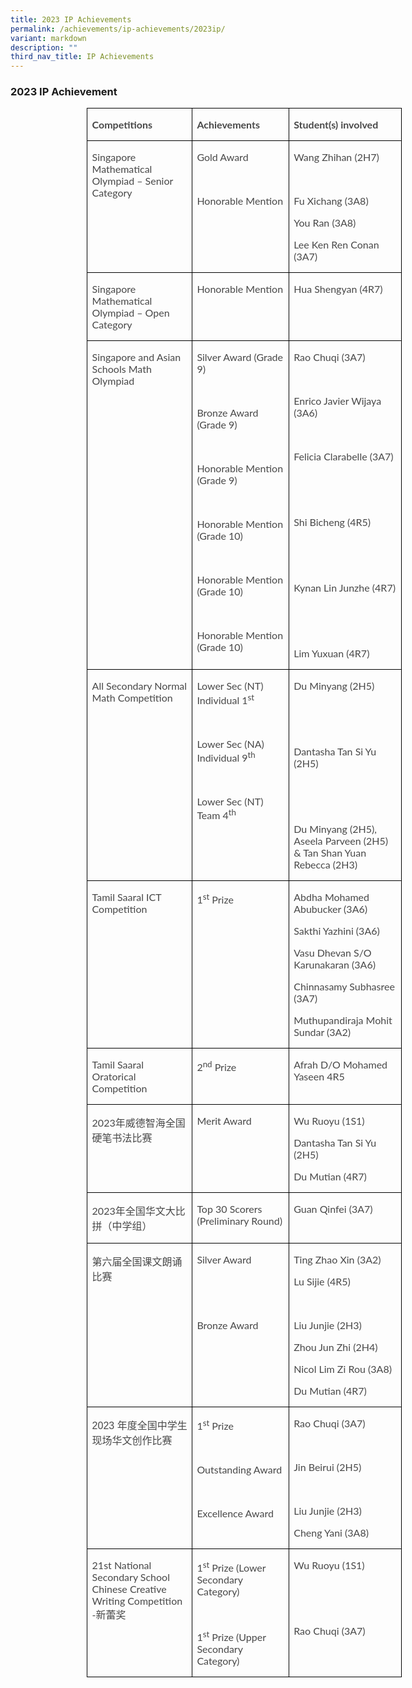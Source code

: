 ```yaml
---
title: 2023 IP Achievements
permalink: /achievements/ip-achievements/2023ip/
variant: markdown
description: ""
third_nav_title: IP Achievements
---
```

### 2023 IP Achievement
<table style="margin-left:91.8pt;border-collapse:collapse;border:none;mso-border-alt:
 solid windowtext .5pt;mso-yfti-tbllook:1184;mso-padding-alt:0cm 5.4pt 0cm 5.4pt" cellpadding="0" cellspacing="0" border="1" class="MsoTableGrid"><tbody><tr style="mso-yfti-irow:0;mso-yfti-firstrow:yes"><td style="width:194.65pt;border:solid windowtext 1.0pt;
  mso-border-alt:solid windowtext .5pt;padding:0cm 5.4pt 0cm 5.4pt" valign="top" width="260"><p style="mso-margin-top-alt:auto;mso-margin-bottom-alt:
  auto;margin-left:0cm;mso-add-space:auto;line-height:normal" class="MsoListParagraphCxSpFirst"><b><span style="font-size:12.0pt;font-family:&quot;Lato&quot;,sans-serif;mso-fareast-font-family:
  &quot;Times New Roman&quot;;mso-bidi-font-family:&quot;Times New Roman&quot;;color:#484848;
  mso-font-kerning:0pt;mso-ligatures:none" lang="EN-US">Competitions</span></b></p></td><td style="width:160.3pt;border:solid windowtext 1.0pt;
  border-left:none;mso-border-left-alt:solid windowtext .5pt;mso-border-alt:
  solid windowtext .5pt;padding:0cm 5.4pt 0cm 5.4pt" valign="top" width="214"><p style="mso-margin-top-alt:auto;
  mso-margin-bottom-alt:auto;margin-left:0cm;mso-add-space:auto;line-height:
  normal" class="MsoListParagraphCxSpMiddle"><b><span style="font-size:12.0pt;font-family:&quot;Lato&quot;,sans-serif;
  mso-fareast-font-family:&quot;Times New Roman&quot;;mso-bidi-font-family:&quot;Times New Roman&quot;;
  color:#484848;mso-font-kerning:0pt;mso-ligatures:none" lang="EN-US">Achievements</span></b></p></td><td style="width:200.75pt;border:solid windowtext 1.0pt;
  border-left:none;mso-border-left-alt:solid windowtext .5pt;mso-border-alt:
  solid windowtext .5pt;padding:0cm 5.4pt 0cm 5.4pt" valign="top" width="268"><p style="mso-margin-top-alt:auto;mso-margin-bottom-alt:
  auto;margin-left:0cm;mso-add-space:auto;line-height:normal" class="MsoListParagraphCxSpLast"><b><span style="font-size:12.0pt;font-family:&quot;Lato&quot;,sans-serif;mso-fareast-font-family:
  &quot;Times New Roman&quot;;mso-bidi-font-family:&quot;Times New Roman&quot;;color:#484848;
  mso-font-kerning:0pt;mso-ligatures:none" lang="EN-US">Student(s) involved</span></b></p></td></tr><tr style="mso-yfti-irow:1"><td style="width:194.65pt;border:solid windowtext 1.0pt;
  border-top:none;mso-border-top-alt:solid windowtext .5pt;mso-border-alt:solid windowtext .5pt;
  padding:0cm 5.4pt 0cm 5.4pt" valign="top" width="260"><p style="mso-margin-top-alt:auto;mso-margin-bottom-alt:
  auto;margin-left:0cm;mso-add-space:auto;line-height:normal" class="MsoListParagraphCxSpFirst"><span style="font-size:12.0pt;font-family:&quot;Lato&quot;,sans-serif;mso-fareast-font-family:
  &quot;Times New Roman&quot;;mso-bidi-font-family:&quot;Times New Roman&quot;;color:#484848;
  mso-font-kerning:0pt;mso-ligatures:none" lang="EN-US">Singapore Mathematical Olympiad – Senior Category</span></p></td><td style="width:160.3pt;border-top:none;border-left:
  none;border-bottom:solid windowtext 1.0pt;border-right:solid windowtext 1.0pt;
  mso-border-top-alt:solid windowtext .5pt;mso-border-left-alt:solid windowtext .5pt;
  mso-border-alt:solid windowtext .5pt;padding:0cm 5.4pt 0cm 5.4pt" valign="top" width="214"><p style="mso-margin-top-alt:auto;
  mso-margin-bottom-alt:auto;margin-left:0cm;mso-add-space:auto;line-height:
  normal" class="MsoListParagraphCxSpMiddle"><span style="font-size:12.0pt;font-family:&quot;Lato&quot;,sans-serif;
  mso-fareast-font-family:&quot;Times New Roman&quot;;mso-bidi-font-family:&quot;Times New Roman&quot;;
  color:#484848;mso-font-kerning:0pt;mso-ligatures:none" lang="EN-US">Gold Award</span></p><p style="mso-margin-top-alt:auto;
  mso-margin-bottom-alt:auto;margin-left:0cm;mso-add-space:auto;line-height:
  normal" class="MsoListParagraphCxSpMiddle"><span style="font-size:12.0pt;font-family:&quot;Lato&quot;,sans-serif;
  mso-fareast-font-family:&quot;Times New Roman&quot;;mso-bidi-font-family:&quot;Times New Roman&quot;;
  color:#484848;mso-font-kerning:0pt;mso-ligatures:none" lang="EN-US">&nbsp;</span></p><p style="mso-margin-top-alt:auto;
  mso-margin-bottom-alt:auto;margin-left:0cm;mso-add-space:auto;line-height:
  normal" class="MsoListParagraphCxSpMiddle"><span style="font-size:12.0pt;font-family:&quot;Lato&quot;,sans-serif;
  mso-fareast-font-family:&quot;Times New Roman&quot;;mso-bidi-font-family:&quot;Times New Roman&quot;;
  color:#484848;mso-font-kerning:0pt;mso-ligatures:none" lang="EN-US">Honorable Mention</span></p></td><td style="width:200.75pt;border-top:none;border-left:
  none;border-bottom:solid windowtext 1.0pt;border-right:solid windowtext 1.0pt;
  mso-border-top-alt:solid windowtext .5pt;mso-border-left-alt:solid windowtext .5pt;
  mso-border-alt:solid windowtext .5pt;padding:0cm 5.4pt 0cm 5.4pt" valign="top" width="268"><p style="mso-margin-top-alt:auto;
  mso-margin-bottom-alt:auto;margin-left:0cm;mso-add-space:auto;line-height:
  normal" class="MsoListParagraphCxSpMiddle"><span style="font-size:12.0pt;font-family:&quot;Lato&quot;,sans-serif;
  mso-fareast-font-family:&quot;Times New Roman&quot;;mso-bidi-font-family:&quot;Times New Roman&quot;;
  color:#484848;mso-font-kerning:0pt;mso-ligatures:none" lang="EN-US">Wang Zhihan (2H7)</span></p><p style="mso-margin-top-alt:auto;
  mso-margin-bottom-alt:auto;margin-left:0cm;mso-add-space:auto;line-height:
  normal" class="MsoListParagraphCxSpMiddle"><span style="font-size:12.0pt;font-family:&quot;Lato&quot;,sans-serif;
  mso-fareast-font-family:&quot;Times New Roman&quot;;mso-bidi-font-family:&quot;Times New Roman&quot;;
  color:#484848;mso-font-kerning:0pt;mso-ligatures:none" lang="EN-US">&nbsp;</span></p><p style="mso-margin-top-alt:auto;
  mso-margin-bottom-alt:auto;margin-left:0cm;mso-add-space:auto;line-height:
  normal" class="MsoListParagraphCxSpMiddle"><span style="font-size:12.0pt;font-family:&quot;Lato&quot;,sans-serif;
  mso-fareast-font-family:&quot;Times New Roman&quot;;mso-bidi-font-family:&quot;Times New Roman&quot;;
  color:#484848;mso-font-kerning:0pt;mso-ligatures:none" lang="EN-US">Fu Xichang (3A8)</span></p><p style="mso-margin-top-alt:auto;
  mso-margin-bottom-alt:auto;margin-left:0cm;mso-add-space:auto;line-height:
  normal" class="MsoListParagraphCxSpMiddle"><span style="font-size:12.0pt;font-family:&quot;Lato&quot;,sans-serif;
  mso-fareast-font-family:&quot;Times New Roman&quot;;mso-bidi-font-family:&quot;Times New Roman&quot;;
  color:#484848;mso-font-kerning:0pt;mso-ligatures:none" lang="EN-US">You Ran (3A8)</span></p><p style="mso-margin-top-alt:auto;mso-margin-bottom-alt:
  auto;margin-left:0cm;mso-add-space:auto;line-height:normal" class="MsoListParagraphCxSpLast"><span style="font-size:12.0pt;font-family:&quot;Lato&quot;,sans-serif;mso-fareast-font-family:
  &quot;Times New Roman&quot;;mso-bidi-font-family:&quot;Times New Roman&quot;;color:#484848;
  mso-font-kerning:0pt;mso-ligatures:none" lang="EN-US">Lee Ken Ren Conan (3A7)</span></p></td></tr><tr style="mso-yfti-irow:2"><td style="width:194.65pt;border:solid windowtext 1.0pt;
  border-top:none;mso-border-top-alt:solid windowtext .5pt;mso-border-alt:solid windowtext .5pt;
  padding:0cm 5.4pt 0cm 5.4pt" valign="top" width="260"><p style="mso-margin-top-alt:auto;mso-margin-bottom-alt:
  auto;margin-left:0cm;mso-add-space:auto;line-height:normal" class="MsoListParagraphCxSpFirst"><span style="font-size:12.0pt;font-family:&quot;Lato&quot;,sans-serif;mso-fareast-font-family:
  &quot;Times New Roman&quot;;mso-bidi-font-family:&quot;Times New Roman&quot;;color:#484848;
  mso-font-kerning:0pt;mso-ligatures:none" lang="EN-US">Singapore Mathematical Olympiad – Open Category</span></p></td><td style="width:160.3pt;border-top:none;border-left:
  none;border-bottom:solid windowtext 1.0pt;border-right:solid windowtext 1.0pt;
  mso-border-top-alt:solid windowtext .5pt;mso-border-left-alt:solid windowtext .5pt;
  mso-border-alt:solid windowtext .5pt;padding:0cm 5.4pt 0cm 5.4pt" valign="top" width="214"><p style="mso-margin-top-alt:auto;
  mso-margin-bottom-alt:auto;margin-left:0cm;mso-add-space:auto;line-height:
  normal" class="MsoListParagraphCxSpMiddle"><span style="font-size:12.0pt;font-family:&quot;Lato&quot;,sans-serif;
  mso-fareast-font-family:&quot;Times New Roman&quot;;mso-bidi-font-family:&quot;Times New Roman&quot;;
  color:#484848;mso-font-kerning:0pt;mso-ligatures:none" lang="EN-US">Honorable Mention</span></p></td><td style="width:200.75pt;border-top:none;border-left:
  none;border-bottom:solid windowtext 1.0pt;border-right:solid windowtext 1.0pt;
  mso-border-top-alt:solid windowtext .5pt;mso-border-left-alt:solid windowtext .5pt;
  mso-border-alt:solid windowtext .5pt;padding:0cm 5.4pt 0cm 5.4pt" valign="top" width="268"><p style="mso-margin-top-alt:auto;mso-margin-bottom-alt:
  auto;margin-left:0cm;mso-add-space:auto;line-height:normal" class="MsoListParagraphCxSpLast"><span style="font-size:12.0pt;font-family:&quot;Lato&quot;,sans-serif;mso-fareast-font-family:
  &quot;Times New Roman&quot;;mso-bidi-font-family:&quot;Times New Roman&quot;;color:#484848;
  mso-font-kerning:0pt;mso-ligatures:none" lang="EN-US">Hua Shengyan (4R7)</span></p></td></tr><tr style="mso-yfti-irow:3"><td style="width:194.65pt;border:solid windowtext 1.0pt;
  border-top:none;mso-border-top-alt:solid windowtext .5pt;mso-border-alt:solid windowtext .5pt;
  padding:0cm 5.4pt 0cm 5.4pt" valign="top" width="260"><p style="mso-margin-top-alt:auto;mso-margin-bottom-alt:
  auto;margin-left:0cm;mso-add-space:auto;line-height:normal" class="MsoListParagraphCxSpFirst"><span style="font-size:12.0pt;font-family:&quot;Lato&quot;,sans-serif;mso-fareast-font-family:
  &quot;Times New Roman&quot;;mso-bidi-font-family:&quot;Times New Roman&quot;;color:#484848;
  mso-font-kerning:0pt;mso-ligatures:none" lang="EN-US">Singapore and Asian Schools Math Olympiad</span></p></td><td style="width:160.3pt;border-top:none;border-left:
  none;border-bottom:solid windowtext 1.0pt;border-right:solid windowtext 1.0pt;
  mso-border-top-alt:solid windowtext .5pt;mso-border-left-alt:solid windowtext .5pt;
  mso-border-alt:solid windowtext .5pt;padding:0cm 5.4pt 0cm 5.4pt" valign="top" width="214"><p style="mso-margin-top-alt:auto;
  mso-margin-bottom-alt:auto;margin-left:0cm;mso-add-space:auto;line-height:
  normal" class="MsoListParagraphCxSpMiddle"><span style="font-size:12.0pt;font-family:&quot;Lato&quot;,sans-serif;
  mso-fareast-font-family:&quot;Times New Roman&quot;;mso-bidi-font-family:&quot;Times New Roman&quot;;
  color:#484848;mso-font-kerning:0pt;mso-ligatures:none" lang="EN-US">Silver Award (Grade 9)</span></p><p style="mso-margin-top-alt:auto;
  mso-margin-bottom-alt:auto;margin-left:0cm;mso-add-space:auto;line-height:
  normal" class="MsoListParagraphCxSpMiddle"><span style="font-size:12.0pt;font-family:&quot;Lato&quot;,sans-serif;
  mso-fareast-font-family:&quot;Times New Roman&quot;;mso-bidi-font-family:&quot;Times New Roman&quot;;
  color:#484848;mso-font-kerning:0pt;mso-ligatures:none" lang="EN-US">&nbsp;</span></p><p style="mso-margin-top-alt:auto;
  mso-margin-bottom-alt:auto;margin-left:0cm;mso-add-space:auto;line-height:
  normal" class="MsoListParagraphCxSpMiddle"><span style="font-size:12.0pt;font-family:&quot;Lato&quot;,sans-serif;
  mso-fareast-font-family:&quot;Times New Roman&quot;;mso-bidi-font-family:&quot;Times New Roman&quot;;
  color:#484848;mso-font-kerning:0pt;mso-ligatures:none" lang="EN-US">Bronze Award (Grade 9)</span></p><p style="mso-margin-top-alt:auto;
  mso-margin-bottom-alt:auto;margin-left:0cm;mso-add-space:auto;line-height:
  normal" class="MsoListParagraphCxSpMiddle"><span style="font-size:12.0pt;font-family:&quot;Lato&quot;,sans-serif;
  mso-fareast-font-family:&quot;Times New Roman&quot;;mso-bidi-font-family:&quot;Times New Roman&quot;;
  color:#484848;mso-font-kerning:0pt;mso-ligatures:none" lang="EN-US">&nbsp;</span></p><p style="mso-margin-top-alt:auto;
  mso-margin-bottom-alt:auto;margin-left:0cm;mso-add-space:auto;line-height:
  normal" class="MsoListParagraphCxSpMiddle"><span style="font-size:12.0pt;font-family:&quot;Lato&quot;,sans-serif;
  mso-fareast-font-family:&quot;Times New Roman&quot;;mso-bidi-font-family:&quot;Times New Roman&quot;;
  color:#484848;mso-font-kerning:0pt;mso-ligatures:none" lang="EN-US">Honorable Mention (Grade 9)</span></p><p style="mso-margin-top-alt:auto;
  mso-margin-bottom-alt:auto;margin-left:0cm;mso-add-space:auto;line-height:
  normal" class="MsoListParagraphCxSpMiddle"><span style="font-size:12.0pt;font-family:&quot;Lato&quot;,sans-serif;
  mso-fareast-font-family:&quot;Times New Roman&quot;;mso-bidi-font-family:&quot;Times New Roman&quot;;
  color:#484848;mso-font-kerning:0pt;mso-ligatures:none" lang="EN-US">&nbsp;</span></p><p style="mso-margin-top-alt:auto;
  mso-margin-bottom-alt:auto;margin-left:0cm;mso-add-space:auto;line-height:
  normal" class="MsoListParagraphCxSpMiddle"><span style="font-size:12.0pt;font-family:&quot;Lato&quot;,sans-serif;
  mso-fareast-font-family:&quot;Times New Roman&quot;;mso-bidi-font-family:&quot;Times New Roman&quot;;
  color:#484848;mso-font-kerning:0pt;mso-ligatures:none" lang="EN-US">Honorable Mention (Grade 10)</span></p><p style="mso-margin-top-alt:auto;
  mso-margin-bottom-alt:auto;margin-left:0cm;mso-add-space:auto;line-height:
  normal" class="MsoListParagraphCxSpMiddle"><span style="font-size:12.0pt;font-family:&quot;Lato&quot;,sans-serif;
  mso-fareast-font-family:&quot;Times New Roman&quot;;mso-bidi-font-family:&quot;Times New Roman&quot;;
  color:#484848;mso-font-kerning:0pt;mso-ligatures:none" lang="EN-US">&nbsp;</span></p><p style="mso-margin-top-alt:auto;
  mso-margin-bottom-alt:auto;margin-left:0cm;mso-add-space:auto;line-height:
  normal" class="MsoListParagraphCxSpMiddle"><span style="font-size:12.0pt;font-family:&quot;Lato&quot;,sans-serif;
  mso-fareast-font-family:&quot;Times New Roman&quot;;mso-bidi-font-family:&quot;Times New Roman&quot;;
  color:#484848;mso-font-kerning:0pt;mso-ligatures:none" lang="EN-US">Honorable Mention (Grade 10)</span></p><p style="mso-margin-top-alt:auto;
  mso-margin-bottom-alt:auto;margin-left:0cm;mso-add-space:auto;line-height:
  normal" class="MsoListParagraphCxSpMiddle"><span style="font-size:12.0pt;font-family:&quot;Lato&quot;,sans-serif;
  mso-fareast-font-family:&quot;Times New Roman&quot;;mso-bidi-font-family:&quot;Times New Roman&quot;;
  color:#484848;mso-font-kerning:0pt;mso-ligatures:none" lang="EN-US">&nbsp;</span></p><p style="mso-margin-top-alt:auto;
  mso-margin-bottom-alt:auto;margin-left:0cm;mso-add-space:auto;line-height:
  normal" class="MsoListParagraphCxSpMiddle"><span style="font-size:12.0pt;font-family:&quot;Lato&quot;,sans-serif;
  mso-fareast-font-family:&quot;Times New Roman&quot;;mso-bidi-font-family:&quot;Times New Roman&quot;;
  color:#484848;mso-font-kerning:0pt;mso-ligatures:none" lang="EN-US">Honorable Mention (Grade 10)</span></p></td><td style="width:200.75pt;border-top:none;border-left:
  none;border-bottom:solid windowtext 1.0pt;border-right:solid windowtext 1.0pt;
  mso-border-top-alt:solid windowtext .5pt;mso-border-left-alt:solid windowtext .5pt;
  mso-border-alt:solid windowtext .5pt;padding:0cm 5.4pt 0cm 5.4pt" valign="top" width="268"><p style="mso-margin-top-alt:auto;
  mso-margin-bottom-alt:auto;margin-left:0cm;mso-add-space:auto;line-height:
  normal" class="MsoListParagraphCxSpMiddle"><span style="font-size:12.0pt;font-family:&quot;Lato&quot;,sans-serif;
  mso-fareast-font-family:&quot;Times New Roman&quot;;mso-bidi-font-family:&quot;Times New Roman&quot;;
  color:#484848;mso-font-kerning:0pt;mso-ligatures:none" lang="EN-US">Rao Chuqi (3A7)</span></p><p style="mso-margin-top-alt:auto;
  mso-margin-bottom-alt:auto;margin-left:0cm;mso-add-space:auto;line-height:
  normal" class="MsoListParagraphCxSpMiddle"><span style="font-size:12.0pt;font-family:&quot;Lato&quot;,sans-serif;
  mso-fareast-font-family:&quot;Times New Roman&quot;;mso-bidi-font-family:&quot;Times New Roman&quot;;
  color:#484848;mso-font-kerning:0pt;mso-ligatures:none" lang="EN-US">&nbsp;</span></p><p style="mso-margin-top-alt:auto;
  mso-margin-bottom-alt:auto;margin-left:0cm;mso-add-space:auto;line-height:
  normal" class="MsoListParagraphCxSpMiddle"><span style="font-size:12.0pt;font-family:&quot;Lato&quot;,sans-serif;
  mso-fareast-font-family:&quot;Times New Roman&quot;;mso-bidi-font-family:&quot;Times New Roman&quot;;
  color:#484848;mso-font-kerning:0pt;mso-ligatures:none" lang="EN-US">Enrico Javier Wijaya (3A6)</span></p><p style="mso-margin-top-alt:auto;
  mso-margin-bottom-alt:auto;margin-left:0cm;mso-add-space:auto;line-height:
  normal" class="MsoListParagraphCxSpMiddle"><span style="font-size:12.0pt;font-family:&quot;Lato&quot;,sans-serif;
  mso-fareast-font-family:&quot;Times New Roman&quot;;mso-bidi-font-family:&quot;Times New Roman&quot;;
  color:#484848;mso-font-kerning:0pt;mso-ligatures:none" lang="EN-US">&nbsp;</span></p><p style="mso-margin-top-alt:auto;
  mso-margin-bottom-alt:auto;margin-left:0cm;mso-add-space:auto;line-height:
  normal" class="MsoListParagraphCxSpMiddle"><span style="font-size:12.0pt;font-family:&quot;Lato&quot;,sans-serif;
  mso-fareast-font-family:&quot;Times New Roman&quot;;mso-bidi-font-family:&quot;Times New Roman&quot;;
  color:#484848;mso-font-kerning:0pt;mso-ligatures:none" lang="EN-US">Felicia Clarabelle (3A7)</span></p><p style="mso-margin-top-alt:auto;
  mso-margin-bottom-alt:auto;margin-left:0cm;mso-add-space:auto;line-height:
  normal" class="MsoListParagraphCxSpMiddle"><span style="font-size:12.0pt;font-family:&quot;Lato&quot;,sans-serif;
  mso-fareast-font-family:&quot;Times New Roman&quot;;mso-bidi-font-family:&quot;Times New Roman&quot;;
  color:#484848;mso-font-kerning:0pt;mso-ligatures:none" lang="EN-US">&nbsp;</span></p><p style="mso-margin-top-alt:auto;
  mso-margin-bottom-alt:auto;margin-left:0cm;mso-add-space:auto;line-height:
  normal" class="MsoListParagraphCxSpMiddle"><span style="font-size:12.0pt;font-family:&quot;Lato&quot;,sans-serif;
  mso-fareast-font-family:&quot;Times New Roman&quot;;mso-bidi-font-family:&quot;Times New Roman&quot;;
  color:#484848;mso-font-kerning:0pt;mso-ligatures:none" lang="EN-US">&nbsp;</span></p><p style="mso-margin-top-alt:auto;
  mso-margin-bottom-alt:auto;margin-left:0cm;mso-add-space:auto;line-height:
  normal" class="MsoListParagraphCxSpMiddle"><span style="font-size:12.0pt;font-family:&quot;Lato&quot;,sans-serif;
  mso-fareast-font-family:&quot;Times New Roman&quot;;mso-bidi-font-family:&quot;Times New Roman&quot;;
  color:#484848;mso-font-kerning:0pt;mso-ligatures:none" lang="EN-US">Shi Bicheng (4R5)</span></p><p style="mso-margin-top-alt:auto;
  mso-margin-bottom-alt:auto;margin-left:0cm;mso-add-space:auto;line-height:
  normal" class="MsoListParagraphCxSpMiddle"><span style="font-size:12.0pt;font-family:&quot;Lato&quot;,sans-serif;
  mso-fareast-font-family:&quot;Times New Roman&quot;;mso-bidi-font-family:&quot;Times New Roman&quot;;
  color:#484848;mso-font-kerning:0pt;mso-ligatures:none" lang="EN-US">&nbsp;</span></p><p style="mso-margin-top-alt:auto;
  mso-margin-bottom-alt:auto;margin-left:0cm;mso-add-space:auto;line-height:
  normal" class="MsoListParagraphCxSpMiddle"><span style="font-size:12.0pt;font-family:&quot;Lato&quot;,sans-serif;
  mso-fareast-font-family:&quot;Times New Roman&quot;;mso-bidi-font-family:&quot;Times New Roman&quot;;
  color:#484848;mso-font-kerning:0pt;mso-ligatures:none" lang="EN-US">&nbsp;</span></p><p style="mso-margin-top-alt:auto;
  mso-margin-bottom-alt:auto;margin-left:0cm;mso-add-space:auto;line-height:
  normal" class="MsoListParagraphCxSpMiddle"><span style="font-size:12.0pt;font-family:&quot;Lato&quot;,sans-serif;
  mso-fareast-font-family:&quot;Times New Roman&quot;;mso-bidi-font-family:&quot;Times New Roman&quot;;
  color:#484848;mso-font-kerning:0pt;mso-ligatures:none" lang="EN-US">Kynan Lin Junzhe (4R7)</span></p><p style="mso-margin-top-alt:auto;
  mso-margin-bottom-alt:auto;margin-left:0cm;mso-add-space:auto;line-height:
  normal" class="MsoListParagraphCxSpMiddle"><span style="font-size:12.0pt;font-family:&quot;Lato&quot;,sans-serif;
  mso-fareast-font-family:&quot;Times New Roman&quot;;mso-bidi-font-family:&quot;Times New Roman&quot;;
  color:#484848;mso-font-kerning:0pt;mso-ligatures:none" lang="EN-US">&nbsp;</span></p><p style="mso-margin-top-alt:auto;
  mso-margin-bottom-alt:auto;margin-left:0cm;mso-add-space:auto;line-height:
  normal" class="MsoListParagraphCxSpMiddle"><span style="font-size:12.0pt;font-family:&quot;Lato&quot;,sans-serif;
  mso-fareast-font-family:&quot;Times New Roman&quot;;mso-bidi-font-family:&quot;Times New Roman&quot;;
  color:#484848;mso-font-kerning:0pt;mso-ligatures:none" lang="EN-US">&nbsp;</span></p><p style="mso-margin-top-alt:auto;mso-margin-bottom-alt:
  auto;margin-left:0cm;mso-add-space:auto;line-height:normal" class="MsoListParagraphCxSpLast"><span style="font-size:12.0pt;font-family:&quot;Lato&quot;,sans-serif;mso-fareast-font-family:
  &quot;Times New Roman&quot;;mso-bidi-font-family:&quot;Times New Roman&quot;;color:#484848;
  mso-font-kerning:0pt;mso-ligatures:none" lang="EN-US">Lim Yuxuan (4R7)</span></p></td></tr><tr style="mso-yfti-irow:4"><td style="width:194.65pt;border:solid windowtext 1.0pt;
  border-top:none;mso-border-top-alt:solid windowtext .5pt;mso-border-alt:solid windowtext .5pt;
  padding:0cm 5.4pt 0cm 5.4pt" valign="top" width="260"><p style="mso-margin-top-alt:auto;mso-margin-bottom-alt:
  auto;margin-left:0cm;mso-add-space:auto;line-height:normal" class="MsoListParagraphCxSpFirst"><span style="font-size:12.0pt;font-family:&quot;Lato&quot;,sans-serif;mso-fareast-font-family:
  &quot;Times New Roman&quot;;mso-bidi-font-family:&quot;Times New Roman&quot;;color:#484848;
  mso-font-kerning:0pt;mso-ligatures:none" lang="EN-US">All Secondary Normal Math Competition</span></p></td><td style="width:160.3pt;border-top:none;border-left:
  none;border-bottom:solid windowtext 1.0pt;border-right:solid windowtext 1.0pt;
  mso-border-top-alt:solid windowtext .5pt;mso-border-left-alt:solid windowtext .5pt;
  mso-border-alt:solid windowtext .5pt;padding:0cm 5.4pt 0cm 5.4pt" valign="top" width="214"><p style="mso-margin-top-alt:auto;
  mso-margin-bottom-alt:auto;margin-left:0cm;mso-add-space:auto;line-height:
  normal" class="MsoListParagraphCxSpMiddle"><span style="font-size:12.0pt;font-family:&quot;Lato&quot;,sans-serif;
  mso-fareast-font-family:&quot;Times New Roman&quot;;mso-bidi-font-family:&quot;Times New Roman&quot;;
  color:#484848;mso-font-kerning:0pt;mso-ligatures:none" lang="EN-US">Lower Sec (NT) Individual 1<sup>st</sup><span style="mso-spacerun:yes">&nbsp;</span></span></p><p style="mso-margin-top-alt:auto;
  mso-margin-bottom-alt:auto;margin-left:0cm;mso-add-space:auto;line-height:
  normal" class="MsoListParagraphCxSpMiddle"><span style="font-size:12.0pt;font-family:&quot;Lato&quot;,sans-serif;
  mso-fareast-font-family:&quot;Times New Roman&quot;;mso-bidi-font-family:&quot;Times New Roman&quot;;
  color:#484848;mso-font-kerning:0pt;mso-ligatures:none" lang="EN-US">&nbsp;</span></p><p style="mso-margin-top-alt:auto;
  mso-margin-bottom-alt:auto;margin-left:0cm;mso-add-space:auto;line-height:
  normal" class="MsoListParagraphCxSpMiddle"><span style="font-size:12.0pt;font-family:&quot;Lato&quot;,sans-serif;
  mso-fareast-font-family:&quot;Times New Roman&quot;;mso-bidi-font-family:&quot;Times New Roman&quot;;
  color:#484848;mso-font-kerning:0pt;mso-ligatures:none" lang="EN-US">Lower Sec (NA) Individual 9<sup>th</sup></span></p><p style="mso-margin-top-alt:auto;
  mso-margin-bottom-alt:auto;margin-left:0cm;mso-add-space:auto;line-height:
  normal" class="MsoListParagraphCxSpMiddle"><span style="font-size:12.0pt;font-family:&quot;Lato&quot;,sans-serif;
  mso-fareast-font-family:&quot;Times New Roman&quot;;mso-bidi-font-family:&quot;Times New Roman&quot;;
  color:#484848;mso-font-kerning:0pt;mso-ligatures:none" lang="EN-US">&nbsp;</span></p><p style="mso-margin-top-alt:auto;
  mso-margin-bottom-alt:auto;margin-left:0cm;mso-add-space:auto;line-height:
  normal" class="MsoListParagraphCxSpMiddle"><span style="font-size:12.0pt;font-family:&quot;Lato&quot;,sans-serif;
  mso-fareast-font-family:&quot;Times New Roman&quot;;mso-bidi-font-family:&quot;Times New Roman&quot;;
  color:#484848;mso-font-kerning:0pt;mso-ligatures:none" lang="EN-US">Lower Sec (NT) Team 4<sup>th</sup></span></p></td><td style="width:200.75pt;border-top:none;border-left:
  none;border-bottom:solid windowtext 1.0pt;border-right:solid windowtext 1.0pt;
  mso-border-top-alt:solid windowtext .5pt;mso-border-left-alt:solid windowtext .5pt;
  mso-border-alt:solid windowtext .5pt;padding:0cm 5.4pt 0cm 5.4pt" valign="top" width="268"><p style="mso-margin-top-alt:auto;
  mso-margin-bottom-alt:auto;margin-left:0cm;mso-add-space:auto;line-height:
  normal" class="MsoListParagraphCxSpMiddle"><span style="font-size:12.0pt;font-family:&quot;Lato&quot;,sans-serif;
  mso-fareast-font-family:&quot;Times New Roman&quot;;mso-bidi-font-family:&quot;Times New Roman&quot;;
  color:#484848;mso-font-kerning:0pt;mso-ligatures:none" lang="EN-US">Du Minyang (2H5)</span></p><p style="mso-margin-top-alt:auto;
  mso-margin-bottom-alt:auto;margin-left:0cm;mso-add-space:auto;line-height:
  normal" class="MsoListParagraphCxSpMiddle"><span style="font-size:12.0pt;font-family:&quot;Lato&quot;,sans-serif;
  mso-fareast-font-family:&quot;Times New Roman&quot;;mso-bidi-font-family:&quot;Times New Roman&quot;;
  color:#484848;mso-font-kerning:0pt;mso-ligatures:none" lang="EN-US">&nbsp;</span></p><p style="mso-margin-top-alt:auto;
  mso-margin-bottom-alt:auto;margin-left:0cm;mso-add-space:auto;line-height:
  normal" class="MsoListParagraphCxSpMiddle"><span style="font-size:12.0pt;font-family:&quot;Lato&quot;,sans-serif;
  mso-fareast-font-family:&quot;Times New Roman&quot;;mso-bidi-font-family:&quot;Times New Roman&quot;;
  color:#484848;mso-font-kerning:0pt;mso-ligatures:none" lang="EN-US">&nbsp;</span></p><p style="mso-margin-top-alt:auto;
  mso-margin-bottom-alt:auto;margin-left:0cm;mso-add-space:auto;line-height:
  normal" class="MsoListParagraphCxSpMiddle"><span style="font-size:12.0pt;font-family:&quot;Lato&quot;,sans-serif;
  mso-fareast-font-family:&quot;Times New Roman&quot;;mso-bidi-font-family:&quot;Times New Roman&quot;;
  color:#484848;mso-font-kerning:0pt;mso-ligatures:none" lang="EN-US">Dantasha Tan Si Yu (2H5)</span></p><p style="mso-margin-top-alt:auto;
  mso-margin-bottom-alt:auto;margin-left:0cm;mso-add-space:auto;line-height:
  normal" class="MsoListParagraphCxSpMiddle"><span style="font-size:12.0pt;font-family:&quot;Lato&quot;,sans-serif;
  mso-fareast-font-family:&quot;Times New Roman&quot;;mso-bidi-font-family:&quot;Times New Roman&quot;;
  color:#484848;mso-font-kerning:0pt;mso-ligatures:none" lang="EN-US">&nbsp;</span></p><p style="mso-margin-top-alt:auto;
  mso-margin-bottom-alt:auto;margin-left:0cm;mso-add-space:auto;line-height:
  normal" class="MsoListParagraphCxSpMiddle"><span style="font-size:12.0pt;font-family:&quot;Lato&quot;,sans-serif;
  mso-fareast-font-family:&quot;Times New Roman&quot;;mso-bidi-font-family:&quot;Times New Roman&quot;;
  color:#484848;mso-font-kerning:0pt;mso-ligatures:none" lang="EN-US">&nbsp;</span></p><p style="mso-margin-top-alt:auto;mso-margin-bottom-alt:
  auto;margin-left:0cm;mso-add-space:auto;line-height:normal" class="MsoListParagraphCxSpLast"><span style="font-size:12.0pt;font-family:&quot;Lato&quot;,sans-serif;mso-fareast-font-family:
  &quot;Times New Roman&quot;;mso-bidi-font-family:&quot;Times New Roman&quot;;color:#484848;
  mso-font-kerning:0pt;mso-ligatures:none" lang="EN-US">Du Minyang (2H5), Aseela Parveen (2H5) &amp; Tan Shan Yuan Rebecca (2H3)</span></p></td></tr><tr style="mso-yfti-irow:5"><td style="width:194.65pt;border:solid windowtext 1.0pt;
  border-top:none;mso-border-top-alt:solid windowtext .5pt;mso-border-alt:solid windowtext .5pt;
  padding:0cm 5.4pt 0cm 5.4pt" valign="top" width="260"><p style="mso-margin-top-alt:auto;mso-margin-bottom-alt:
  auto;margin-left:0cm;mso-add-space:auto;line-height:normal" class="MsoListParagraphCxSpFirst"><span style="font-size:12.0pt;font-family:&quot;Lato&quot;,sans-serif;mso-fareast-font-family:
  &quot;Times New Roman&quot;;mso-bidi-font-family:&quot;Times New Roman&quot;;color:#484848;
  mso-font-kerning:0pt;mso-ligatures:none" lang="EN-US">Tamil Saaral ICT Competition</span></p></td><td style="width:160.3pt;border-top:none;border-left:
  none;border-bottom:solid windowtext 1.0pt;border-right:solid windowtext 1.0pt;
  mso-border-top-alt:solid windowtext .5pt;mso-border-left-alt:solid windowtext .5pt;
  mso-border-alt:solid windowtext .5pt;padding:0cm 5.4pt 0cm 5.4pt" valign="top" width="214"><p style="mso-margin-top-alt:auto;
  mso-margin-bottom-alt:auto;margin-left:0cm;mso-add-space:auto;line-height:
  normal" class="MsoListParagraphCxSpMiddle"><span style="font-size:12.0pt;font-family:&quot;Lato&quot;,sans-serif;
  mso-fareast-font-family:&quot;Times New Roman&quot;;mso-bidi-font-family:&quot;Times New Roman&quot;;
  color:#484848;mso-font-kerning:0pt;mso-ligatures:none" lang="EN-US">1<sup>st</sup> Prize</span></p></td><td style="width:200.75pt;border-top:none;border-left:
  none;border-bottom:solid windowtext 1.0pt;border-right:solid windowtext 1.0pt;
  mso-border-top-alt:solid windowtext .5pt;mso-border-left-alt:solid windowtext .5pt;
  mso-border-alt:solid windowtext .5pt;padding:0cm 5.4pt 0cm 5.4pt" valign="top" width="268"><p style="mso-margin-top-alt:auto;
  mso-margin-bottom-alt:auto;margin-left:0cm;mso-add-space:auto;line-height:
  normal" class="MsoListParagraphCxSpMiddle"><span style="font-size:12.0pt;font-family:&quot;Lato&quot;,sans-serif;
  mso-fareast-font-family:&quot;Times New Roman&quot;;mso-bidi-font-family:&quot;Times New Roman&quot;;
  color:#484848;mso-font-kerning:0pt;mso-ligatures:none" lang="EN-US">Abdha Mohamed Abubucker (3A6)</span></p><p style="mso-margin-top-alt:auto;
  mso-margin-bottom-alt:auto;margin-left:0cm;mso-add-space:auto;line-height:
  normal" class="MsoListParagraphCxSpMiddle"><span style="font-size:12.0pt;font-family:&quot;Lato&quot;,sans-serif;
  mso-fareast-font-family:&quot;Times New Roman&quot;;mso-bidi-font-family:&quot;Times New Roman&quot;;
  color:#484848;mso-font-kerning:0pt;mso-ligatures:none" lang="EN-US">Sakthi Yazhini (3A6)</span></p><p style="mso-margin-top-alt:auto;
  mso-margin-bottom-alt:auto;margin-left:0cm;mso-add-space:auto;line-height:
  normal" class="MsoListParagraphCxSpMiddle"><span style="font-size:12.0pt;font-family:&quot;Lato&quot;,sans-serif;
  mso-fareast-font-family:&quot;Times New Roman&quot;;mso-bidi-font-family:&quot;Times New Roman&quot;;
  color:#484848;mso-font-kerning:0pt;mso-ligatures:none" lang="EN-US">Vasu Dhevan S/O Karunakaran (3A6)</span></p><p style="mso-margin-top-alt:auto;
  mso-margin-bottom-alt:auto;margin-left:0cm;mso-add-space:auto;line-height:
  normal" class="MsoListParagraphCxSpMiddle"><span style="font-size:12.0pt;font-family:&quot;Lato&quot;,sans-serif;
  mso-fareast-font-family:&quot;Times New Roman&quot;;mso-bidi-font-family:&quot;Times New Roman&quot;;
  color:#484848;mso-font-kerning:0pt;mso-ligatures:none" lang="EN-US">Chinnasamy Subhasree (3A7)</span></p><p style="mso-margin-top-alt:auto;mso-margin-bottom-alt:
  auto;margin-left:0cm;mso-add-space:auto;line-height:normal" class="MsoListParagraphCxSpLast"><span style="font-size:12.0pt;font-family:&quot;Lato&quot;,sans-serif;mso-fareast-font-family:
  &quot;Times New Roman&quot;;mso-bidi-font-family:&quot;Times New Roman&quot;;color:#484848;
  mso-font-kerning:0pt;mso-ligatures:none" lang="EN-US">Muthupandiraja Mohit Sundar (3A2)</span></p></td></tr><tr style="mso-yfti-irow:6"><td style="width:194.65pt;border:solid windowtext 1.0pt;
  border-top:none;mso-border-top-alt:solid windowtext .5pt;mso-border-alt:solid windowtext .5pt;
  padding:0cm 5.4pt 0cm 5.4pt" valign="top" width="260"><p style="mso-margin-top-alt:auto;mso-margin-bottom-alt:
  auto;margin-left:0cm;mso-add-space:auto;line-height:normal" class="MsoListParagraphCxSpFirst"><span style="font-size:12.0pt;font-family:&quot;Lato&quot;,sans-serif;mso-fareast-font-family:
  &quot;Times New Roman&quot;;mso-bidi-font-family:&quot;Times New Roman&quot;;color:#484848;
  mso-font-kerning:0pt;mso-ligatures:none" lang="EN-US">Tamil Saaral Oratorical Competition</span></p></td><td style="width:160.3pt;border-top:none;border-left:
  none;border-bottom:solid windowtext 1.0pt;border-right:solid windowtext 1.0pt;
  mso-border-top-alt:solid windowtext .5pt;mso-border-left-alt:solid windowtext .5pt;
  mso-border-alt:solid windowtext .5pt;padding:0cm 5.4pt 0cm 5.4pt" valign="top" width="214"><p style="mso-margin-top-alt:auto;
  mso-margin-bottom-alt:auto;margin-left:0cm;mso-add-space:auto;line-height:
  normal" class="MsoListParagraphCxSpMiddle"><span style="font-size:12.0pt;font-family:&quot;Lato&quot;,sans-serif;
  mso-fareast-font-family:&quot;Times New Roman&quot;;mso-bidi-font-family:&quot;Times New Roman&quot;;
  color:#484848;mso-font-kerning:0pt;mso-ligatures:none" lang="EN-US">2<sup>nd</sup> Prize</span></p></td><td style="width:200.75pt;border-top:none;border-left:
  none;border-bottom:solid windowtext 1.0pt;border-right:solid windowtext 1.0pt;
  mso-border-top-alt:solid windowtext .5pt;mso-border-left-alt:solid windowtext .5pt;
  mso-border-alt:solid windowtext .5pt;padding:0cm 5.4pt 0cm 5.4pt" valign="top" width="268"><p style="mso-margin-top-alt:auto;mso-margin-bottom-alt:
  auto;margin-left:0cm;mso-add-space:auto;line-height:normal" class="MsoListParagraphCxSpLast"><span style="font-size:12.0pt;font-family:&quot;Lato&quot;,sans-serif;mso-fareast-font-family:
  &quot;Times New Roman&quot;;mso-bidi-font-family:&quot;Times New Roman&quot;;color:#484848;
  mso-font-kerning:0pt;mso-ligatures:none" lang="EN-US">Afrah D/O Mohamed Yaseen 4R5</span></p></td></tr><tr style="mso-yfti-irow:7"><td style="width:194.65pt;border:solid windowtext 1.0pt;
  border-top:none;mso-border-top-alt:solid windowtext .5pt;mso-border-alt:solid windowtext .5pt;
  padding:0cm 5.4pt 0cm 5.4pt" valign="top" width="260"><p style="mso-margin-top-alt:auto;mso-margin-bottom-alt:
  auto;margin-left:0cm;mso-add-space:auto;line-height:normal" class="MsoListParagraphCxSpFirst"><span style="font-size:12.0pt;font-family:&quot;Lato&quot;,sans-serif;mso-fareast-font-family:
  &quot;Times New Roman&quot;;mso-bidi-font-family:&quot;Times New Roman&quot;;color:#484848;
  mso-font-kerning:0pt;mso-ligatures:none" lang="EN-US">2023</span><span style="font-size:12.0pt;font-family:&quot;Microsoft YaHei&quot;,sans-serif;mso-bidi-font-family:
  &quot;Microsoft YaHei&quot;;color:#484848;mso-font-kerning:0pt;mso-ligatures:none" lang="ZH-CN">年威德智海全国硬笔书法比赛</span><span style="font-size:12.0pt;font-family:&quot;Lato&quot;,sans-serif;mso-fareast-font-family:
  &quot;Times New Roman&quot;;mso-bidi-font-family:&quot;Times New Roman&quot;;color:#484848;
  mso-font-kerning:0pt;mso-ligatures:none" lang="EN-US"></span></p></td><td style="width:160.3pt;border-top:none;border-left:
  none;border-bottom:solid windowtext 1.0pt;border-right:solid windowtext 1.0pt;
  mso-border-top-alt:solid windowtext .5pt;mso-border-left-alt:solid windowtext .5pt;
  mso-border-alt:solid windowtext .5pt;padding:0cm 5.4pt 0cm 5.4pt" valign="top" width="214"><p style="mso-margin-top-alt:auto;
  mso-margin-bottom-alt:auto;margin-left:0cm;mso-add-space:auto;line-height:
  normal" class="MsoListParagraphCxSpMiddle"><span style="font-size:12.0pt;font-family:&quot;Lato&quot;,sans-serif;
  mso-fareast-font-family:&quot;Times New Roman&quot;;mso-bidi-font-family:&quot;Times New Roman&quot;;
  color:#484848;mso-font-kerning:0pt;mso-ligatures:none" lang="EN-US">Merit Award</span></p></td><td style="width:200.75pt;border-top:none;border-left:
  none;border-bottom:solid windowtext 1.0pt;border-right:solid windowtext 1.0pt;
  mso-border-top-alt:solid windowtext .5pt;mso-border-left-alt:solid windowtext .5pt;
  mso-border-alt:solid windowtext .5pt;padding:0cm 5.4pt 0cm 5.4pt" valign="top" width="268"><p style="mso-margin-top-alt:auto;
  mso-margin-bottom-alt:auto;margin-left:0cm;mso-add-space:auto;line-height:
  normal" class="MsoListParagraphCxSpMiddle"><span style="font-size:12.0pt;font-family:&quot;Lato&quot;,sans-serif;
  mso-fareast-font-family:&quot;Times New Roman&quot;;mso-bidi-font-family:&quot;Times New Roman&quot;;
  color:#484848;mso-font-kerning:0pt;mso-ligatures:none" lang="EN-US">Wu Ruoyu (1S1)</span></p><p style="mso-margin-top-alt:auto;
  mso-margin-bottom-alt:auto;margin-left:0cm;mso-add-space:auto;line-height:
  normal" class="MsoListParagraphCxSpMiddle"><span style="font-size:12.0pt;font-family:&quot;Lato&quot;,sans-serif;
  mso-fareast-font-family:&quot;Times New Roman&quot;;mso-bidi-font-family:&quot;Times New Roman&quot;;
  color:#484848;mso-font-kerning:0pt;mso-ligatures:none" lang="EN-US">Dantasha Tan Si Yu (2H5)</span></p><p style="mso-margin-top-alt:auto;mso-margin-bottom-alt:
  auto;margin-left:0cm;mso-add-space:auto;line-height:normal" class="MsoListParagraphCxSpLast"><span style="font-size:12.0pt;font-family:&quot;Lato&quot;,sans-serif;mso-fareast-font-family:
  &quot;Times New Roman&quot;;mso-bidi-font-family:&quot;Times New Roman&quot;;color:#484848;
  mso-font-kerning:0pt;mso-ligatures:none" lang="EN-US">Du Mutian (4R7)</span></p></td></tr><tr style="mso-yfti-irow:8"><td style="width:194.65pt;border:solid windowtext 1.0pt;
  border-top:none;mso-border-top-alt:solid windowtext .5pt;mso-border-alt:solid windowtext .5pt;
  padding:0cm 5.4pt 0cm 5.4pt" valign="top" width="260"><p style="mso-margin-top-alt:auto;mso-margin-bottom-alt:
  auto;margin-left:0cm;mso-add-space:auto;line-height:normal" class="MsoListParagraphCxSpFirst"><span style="font-size:12.0pt;font-family:&quot;Lato&quot;,sans-serif;mso-fareast-font-family:
  &quot;Times New Roman&quot;;mso-bidi-font-family:&quot;Times New Roman&quot;;color:#484848;
  mso-font-kerning:0pt;mso-ligatures:none" lang="EN-US">2023</span><span style="font-size:12.0pt;font-family:&quot;Microsoft YaHei&quot;,sans-serif;mso-bidi-font-family:
  &quot;Microsoft YaHei&quot;;color:#484848;mso-font-kerning:0pt;mso-ligatures:none" lang="ZH-CN">年全国华文大比拼（中学组）</span><span style="font-size:12.0pt;font-family:&quot;Lato&quot;,sans-serif;mso-fareast-font-family:
  &quot;Times New Roman&quot;;mso-bidi-font-family:&quot;Times New Roman&quot;;color:#484848;
  mso-font-kerning:0pt;mso-ligatures:none" lang="EN-US"></span></p></td><td style="width:160.3pt;border-top:none;border-left:
  none;border-bottom:solid windowtext 1.0pt;border-right:solid windowtext 1.0pt;
  mso-border-top-alt:solid windowtext .5pt;mso-border-left-alt:solid windowtext .5pt;
  mso-border-alt:solid windowtext .5pt;padding:0cm 5.4pt 0cm 5.4pt" valign="top" width="214"><p style="mso-margin-top-alt:auto;
  mso-margin-bottom-alt:auto;margin-left:0cm;mso-add-space:auto;line-height:
  normal" class="MsoListParagraphCxSpMiddle"><span style="font-size:12.0pt;font-family:&quot;Lato&quot;,sans-serif;
  mso-fareast-font-family:&quot;Times New Roman&quot;;mso-bidi-font-family:&quot;Times New Roman&quot;;
  color:#484848;mso-font-kerning:0pt;mso-ligatures:none" lang="EN-US">Top 30 Scorers (Preliminary Round)</span></p></td><td style="width:200.75pt;border-top:none;border-left:
  none;border-bottom:solid windowtext 1.0pt;border-right:solid windowtext 1.0pt;
  mso-border-top-alt:solid windowtext .5pt;mso-border-left-alt:solid windowtext .5pt;
  mso-border-alt:solid windowtext .5pt;padding:0cm 5.4pt 0cm 5.4pt" valign="top" width="268"><p style="mso-margin-top-alt:auto;mso-margin-bottom-alt:
  auto;margin-left:0cm;mso-add-space:auto;line-height:normal" class="MsoListParagraphCxSpLast"><span style="font-size:12.0pt;font-family:&quot;Lato&quot;,sans-serif;mso-fareast-font-family:
  &quot;Times New Roman&quot;;mso-bidi-font-family:&quot;Times New Roman&quot;;color:#484848;
  mso-font-kerning:0pt;mso-ligatures:none" lang="EN-US">Guan Qinfei (3A7)</span></p></td></tr><tr style="mso-yfti-irow:9"><td style="width:194.65pt;border:solid windowtext 1.0pt;
  border-top:none;mso-border-top-alt:solid windowtext .5pt;mso-border-alt:solid windowtext .5pt;
  padding:0cm 5.4pt 0cm 5.4pt" valign="top" width="260"><p style="mso-margin-top-alt:auto;mso-margin-bottom-alt:
  auto;margin-left:0cm;mso-add-space:auto;line-height:normal" class="MsoListParagraphCxSpFirst"><span style="font-size:12.0pt;font-family:&quot;Microsoft YaHei&quot;,sans-serif;mso-bidi-font-family:
  &quot;Microsoft YaHei&quot;;color:#484848;mso-font-kerning:0pt;mso-ligatures:none" lang="ZH-CN">第六届全国课文朗诵比赛</span><span style="font-size:12.0pt;font-family:&quot;Lato&quot;,sans-serif;mso-fareast-font-family:
  &quot;Times New Roman&quot;;mso-bidi-font-family:&quot;Times New Roman&quot;;color:#484848;
  mso-font-kerning:0pt;mso-ligatures:none" lang="EN-US"></span></p></td><td style="width:160.3pt;border-top:none;border-left:
  none;border-bottom:solid windowtext 1.0pt;border-right:solid windowtext 1.0pt;
  mso-border-top-alt:solid windowtext .5pt;mso-border-left-alt:solid windowtext .5pt;
  mso-border-alt:solid windowtext .5pt;padding:0cm 5.4pt 0cm 5.4pt" valign="top" width="214"><p style="mso-margin-top-alt:auto;
  mso-margin-bottom-alt:auto;margin-left:0cm;mso-add-space:auto;line-height:
  normal" class="MsoListParagraphCxSpMiddle"><span style="font-size:12.0pt;font-family:&quot;Lato&quot;,sans-serif;
  mso-fareast-font-family:&quot;Times New Roman&quot;;mso-bidi-font-family:&quot;Times New Roman&quot;;
  color:#484848;mso-font-kerning:0pt;mso-ligatures:none" lang="EN-US">Silver Award</span></p><p style="mso-margin-top-alt:auto;
  mso-margin-bottom-alt:auto;margin-left:0cm;mso-add-space:auto;line-height:
  normal" class="MsoListParagraphCxSpMiddle"><span style="font-size:12.0pt;font-family:&quot;Lato&quot;,sans-serif;
  mso-fareast-font-family:&quot;Times New Roman&quot;;mso-bidi-font-family:&quot;Times New Roman&quot;;
  color:#484848;mso-font-kerning:0pt;mso-ligatures:none" lang="EN-US">&nbsp;</span></p><p style="mso-margin-top-alt:auto;
  mso-margin-bottom-alt:auto;margin-left:0cm;mso-add-space:auto;line-height:
  normal" class="MsoListParagraphCxSpMiddle"><span style="font-size:12.0pt;font-family:&quot;Lato&quot;,sans-serif;
  mso-fareast-font-family:&quot;Times New Roman&quot;;mso-bidi-font-family:&quot;Times New Roman&quot;;
  color:#484848;mso-font-kerning:0pt;mso-ligatures:none" lang="EN-US">&nbsp;</span></p><p style="mso-margin-top-alt:auto;
  mso-margin-bottom-alt:auto;margin-left:0cm;mso-add-space:auto;line-height:
  normal" class="MsoListParagraphCxSpMiddle"><span style="font-size:12.0pt;font-family:&quot;Lato&quot;,sans-serif;
  mso-fareast-font-family:&quot;Times New Roman&quot;;mso-bidi-font-family:&quot;Times New Roman&quot;;
  color:#484848;mso-font-kerning:0pt;mso-ligatures:none" lang="EN-US">Bronze Award</span></p></td><td style="width:200.75pt;border-top:none;border-left:
  none;border-bottom:solid windowtext 1.0pt;border-right:solid windowtext 1.0pt;
  mso-border-top-alt:solid windowtext .5pt;mso-border-left-alt:solid windowtext .5pt;
  mso-border-alt:solid windowtext .5pt;padding:0cm 5.4pt 0cm 5.4pt" valign="top" width="268"><p style="mso-margin-top-alt:auto;
  mso-margin-bottom-alt:auto;margin-left:0cm;mso-add-space:auto;line-height:
  normal" class="MsoListParagraphCxSpMiddle"><span style="font-size:12.0pt;font-family:&quot;Lato&quot;,sans-serif;
  mso-fareast-font-family:&quot;Times New Roman&quot;;mso-bidi-font-family:&quot;Times New Roman&quot;;
  color:#484848;mso-font-kerning:0pt;mso-ligatures:none" lang="EN-US">Ting Zhao Xin (3A2)</span></p><p style="mso-margin-top-alt:auto;
  mso-margin-bottom-alt:auto;margin-left:0cm;mso-add-space:auto;line-height:
  normal" class="MsoListParagraphCxSpMiddle"><span style="font-size:12.0pt;font-family:&quot;Lato&quot;,sans-serif;
  mso-fareast-font-family:&quot;Times New Roman&quot;;mso-bidi-font-family:&quot;Times New Roman&quot;;
  color:#484848;mso-font-kerning:0pt;mso-ligatures:none" lang="EN-US">Lu Sijie (4R5)</span></p><p style="mso-margin-top-alt:auto;
  mso-margin-bottom-alt:auto;margin-left:0cm;mso-add-space:auto;line-height:
  normal" class="MsoListParagraphCxSpMiddle"><span style="font-size:12.0pt;font-family:&quot;Lato&quot;,sans-serif;
  mso-fareast-font-family:&quot;Times New Roman&quot;;mso-bidi-font-family:&quot;Times New Roman&quot;;
  color:#484848;mso-font-kerning:0pt;mso-ligatures:none" lang="EN-US">&nbsp;</span></p><p style="mso-margin-top-alt:auto;
  mso-margin-bottom-alt:auto;margin-left:0cm;mso-add-space:auto;line-height:
  normal" class="MsoListParagraphCxSpMiddle"><span style="font-size:12.0pt;font-family:&quot;Lato&quot;,sans-serif;
  mso-fareast-font-family:&quot;Times New Roman&quot;;mso-bidi-font-family:&quot;Times New Roman&quot;;
  color:#484848;mso-font-kerning:0pt;mso-ligatures:none" lang="EN-US">Liu Junjie (2H3)</span></p><p style="mso-margin-top-alt:auto;
  mso-margin-bottom-alt:auto;margin-left:0cm;mso-add-space:auto;line-height:
  normal" class="MsoListParagraphCxSpMiddle"><span style="font-size:12.0pt;font-family:&quot;Lato&quot;,sans-serif;
  mso-fareast-font-family:&quot;Times New Roman&quot;;mso-bidi-font-family:&quot;Times New Roman&quot;;
  color:#484848;mso-font-kerning:0pt;mso-ligatures:none" lang="EN-US">Zhou Jun Zhi (2H4)</span></p><p style="mso-margin-top-alt:auto;
  mso-margin-bottom-alt:auto;margin-left:0cm;mso-add-space:auto;line-height:
  normal" class="MsoListParagraphCxSpMiddle"><span style="font-size:12.0pt;font-family:&quot;Lato&quot;,sans-serif;
  mso-fareast-font-family:&quot;Times New Roman&quot;;mso-bidi-font-family:&quot;Times New Roman&quot;;
  color:#484848;mso-font-kerning:0pt;mso-ligatures:none" lang="EN-US">Nicol Lim Zi Rou (3A8)</span></p><p style="mso-margin-top-alt:auto;mso-margin-bottom-alt:
  auto;margin-left:0cm;mso-add-space:auto;line-height:normal" class="MsoListParagraphCxSpLast"><span style="font-size:12.0pt;font-family:&quot;Lato&quot;,sans-serif;mso-fareast-font-family:
  &quot;Times New Roman&quot;;mso-bidi-font-family:&quot;Times New Roman&quot;;color:#484848;
  mso-font-kerning:0pt;mso-ligatures:none" lang="EN-US">Du Mutian (4R7)</span></p></td></tr><tr style="mso-yfti-irow:10"><td style="width:194.65pt;border:solid windowtext 1.0pt;
  border-top:none;mso-border-top-alt:solid windowtext .5pt;mso-border-alt:solid windowtext .5pt;
  padding:0cm 5.4pt 0cm 5.4pt" valign="top" width="260"><p style="mso-margin-top-alt:auto;mso-margin-bottom-alt:
  auto;margin-left:0cm;mso-add-space:auto;line-height:normal" class="MsoListParagraphCxSpFirst"><span style="font-size:12.0pt;font-family:&quot;Microsoft YaHei&quot;,sans-serif;mso-bidi-font-family:
  &quot;Microsoft YaHei&quot;;color:#484848;mso-font-kerning:0pt;mso-ligatures:none" lang="EN-US">2023 </span><span style="font-size:12.0pt;font-family:&quot;Microsoft YaHei&quot;,sans-serif;
  mso-bidi-font-family:&quot;Microsoft YaHei&quot;;color:#484848;mso-font-kerning:0pt;
  mso-ligatures:none" lang="ZH-CN">年度全国中学生现场华文创作比赛</span><span style="font-size:
  12.0pt;font-family:&quot;Microsoft YaHei&quot;,sans-serif;mso-bidi-font-family:&quot;Microsoft YaHei&quot;;
  color:#484848;mso-font-kerning:0pt;mso-ligatures:none" lang="EN-US"></span></p></td><td style="width:160.3pt;border-top:none;border-left:
  none;border-bottom:solid windowtext 1.0pt;border-right:solid windowtext 1.0pt;
  mso-border-top-alt:solid windowtext .5pt;mso-border-left-alt:solid windowtext .5pt;
  mso-border-alt:solid windowtext .5pt;padding:0cm 5.4pt 0cm 5.4pt" valign="top" width="214"><p style="mso-margin-top-alt:auto;
  mso-margin-bottom-alt:auto;margin-left:0cm;mso-add-space:auto;line-height:
  normal" class="MsoListParagraphCxSpMiddle"><span style="font-size:12.0pt;font-family:&quot;Lato&quot;,sans-serif;
  mso-fareast-font-family:&quot;Times New Roman&quot;;mso-bidi-font-family:&quot;Times New Roman&quot;;
  color:#484848;mso-font-kerning:0pt;mso-ligatures:none" lang="EN-US">1<sup>st</sup> Prize</span></p><p style="mso-margin-top-alt:auto;
  mso-margin-bottom-alt:auto;margin-left:0cm;mso-add-space:auto;line-height:
  normal" class="MsoListParagraphCxSpMiddle"><span style="font-size:12.0pt;font-family:&quot;Lato&quot;,sans-serif;
  mso-fareast-font-family:&quot;Times New Roman&quot;;mso-bidi-font-family:&quot;Times New Roman&quot;;
  color:#484848;mso-font-kerning:0pt;mso-ligatures:none" lang="EN-US">&nbsp;</span></p><p style="mso-margin-top-alt:auto;
  mso-margin-bottom-alt:auto;margin-left:0cm;mso-add-space:auto;line-height:
  normal" class="MsoListParagraphCxSpMiddle"><span style="font-size:12.0pt;font-family:&quot;Lato&quot;,sans-serif;
  mso-fareast-font-family:&quot;Times New Roman&quot;;mso-bidi-font-family:&quot;Times New Roman&quot;;
  color:#484848;mso-font-kerning:0pt;mso-ligatures:none" lang="EN-US">Outstanding Award</span></p><p style="mso-margin-top-alt:auto;
  mso-margin-bottom-alt:auto;margin-left:0cm;mso-add-space:auto;line-height:
  normal" class="MsoListParagraphCxSpMiddle"><span style="font-size:12.0pt;font-family:&quot;Lato&quot;,sans-serif;
  mso-fareast-font-family:&quot;Times New Roman&quot;;mso-bidi-font-family:&quot;Times New Roman&quot;;
  color:#484848;mso-font-kerning:0pt;mso-ligatures:none" lang="EN-US">&nbsp;</span></p><p style="mso-margin-top-alt:auto;
  mso-margin-bottom-alt:auto;margin-left:0cm;mso-add-space:auto;line-height:
  normal" class="MsoListParagraphCxSpMiddle"><span style="font-size:12.0pt;font-family:&quot;Lato&quot;,sans-serif;
  mso-fareast-font-family:&quot;Times New Roman&quot;;mso-bidi-font-family:&quot;Times New Roman&quot;;
  color:#484848;mso-font-kerning:0pt;mso-ligatures:none" lang="EN-US">Excellence Award</span></p></td><td style="width:200.75pt;border-top:none;border-left:
  none;border-bottom:solid windowtext 1.0pt;border-right:solid windowtext 1.0pt;
  mso-border-top-alt:solid windowtext .5pt;mso-border-left-alt:solid windowtext .5pt;
  mso-border-alt:solid windowtext .5pt;padding:0cm 5.4pt 0cm 5.4pt" valign="top" width="268"><p style="mso-margin-top-alt:auto;
  mso-margin-bottom-alt:auto;margin-left:0cm;mso-add-space:auto;line-height:
  normal" class="MsoListParagraphCxSpMiddle"><span style="font-size:12.0pt;font-family:&quot;Lato&quot;,sans-serif;
  mso-fareast-font-family:&quot;Times New Roman&quot;;mso-bidi-font-family:&quot;Times New Roman&quot;;
  color:#484848;mso-font-kerning:0pt;mso-ligatures:none" lang="EN-US">Rao Chuqi (3A7)</span></p><p style="mso-margin-top-alt:auto;
  mso-margin-bottom-alt:auto;margin-left:0cm;mso-add-space:auto;line-height:
  normal" class="MsoListParagraphCxSpMiddle"><span style="font-size:12.0pt;font-family:&quot;Lato&quot;,sans-serif;
  mso-fareast-font-family:&quot;Times New Roman&quot;;mso-bidi-font-family:&quot;Times New Roman&quot;;
  color:#484848;mso-font-kerning:0pt;mso-ligatures:none" lang="EN-US">&nbsp;</span></p><p style="mso-margin-top-alt:auto;
  mso-margin-bottom-alt:auto;margin-left:0cm;mso-add-space:auto;line-height:
  normal" class="MsoListParagraphCxSpMiddle"><span style="font-size:12.0pt;font-family:&quot;Lato&quot;,sans-serif;
  mso-fareast-font-family:&quot;Times New Roman&quot;;mso-bidi-font-family:&quot;Times New Roman&quot;;
  color:#484848;mso-font-kerning:0pt;mso-ligatures:none" lang="EN-US">Jin Beirui (2H5)</span></p><p style="mso-margin-top-alt:auto;
  mso-margin-bottom-alt:auto;margin-left:0cm;mso-add-space:auto;line-height:
  normal" class="MsoListParagraphCxSpMiddle"><span style="font-size:12.0pt;font-family:&quot;Lato&quot;,sans-serif;
  mso-fareast-font-family:&quot;Times New Roman&quot;;mso-bidi-font-family:&quot;Times New Roman&quot;;
  color:#484848;mso-font-kerning:0pt;mso-ligatures:none" lang="EN-US">&nbsp;</span></p><p style="mso-margin-top-alt:auto;
  mso-margin-bottom-alt:auto;margin-left:0cm;mso-add-space:auto;line-height:
  normal" class="MsoListParagraphCxSpMiddle"><span style="font-size:12.0pt;font-family:&quot;Lato&quot;,sans-serif;
  mso-fareast-font-family:&quot;Times New Roman&quot;;mso-bidi-font-family:&quot;Times New Roman&quot;;
  color:#484848;mso-font-kerning:0pt;mso-ligatures:none" lang="EN-US">Liu Junjie (2H3)</span></p><p style="mso-margin-top-alt:auto;mso-margin-bottom-alt:
  auto;margin-left:0cm;mso-add-space:auto;line-height:normal" class="MsoListParagraphCxSpLast"><span style="font-size:12.0pt;font-family:&quot;Lato&quot;,sans-serif;mso-fareast-font-family:
  &quot;Times New Roman&quot;;mso-bidi-font-family:&quot;Times New Roman&quot;;color:#484848;
  mso-font-kerning:0pt;mso-ligatures:none" lang="EN-US">Cheng Yani (3A8)</span></p></td></tr><tr style="mso-yfti-irow:11;mso-yfti-lastrow:yes"><td style="width:194.65pt;border:solid windowtext 1.0pt;
  border-top:none;mso-border-top-alt:solid windowtext .5pt;mso-border-alt:solid windowtext .5pt;
  padding:0cm 5.4pt 0cm 5.4pt" valign="top" width="260"><p style="mso-margin-top-alt:auto;mso-margin-bottom-alt:auto;
  line-height:normal" class="MsoNormal"><span style="font-size:12.0pt;font-family:
  &quot;Lato&quot;,sans-serif;mso-fareast-font-family:&quot;Microsoft YaHei&quot;;mso-bidi-font-family:
  &quot;Microsoft YaHei&quot;;color:#484848;mso-font-kerning:0pt;mso-ligatures:none" lang="EN-US">21st National Secondary School Chinese Creative Writing Competition -</span><span style="font-size:12.0pt;font-family:&quot;Microsoft YaHei&quot;,sans-serif;
  mso-bidi-font-family:&quot;Microsoft YaHei&quot;;color:#484848;mso-font-kerning:0pt;
  mso-ligatures:none" lang="ZH-CN">新蕾奖</span><span style="font-size:12.0pt;
  font-family:&quot;Microsoft YaHei&quot;,sans-serif;mso-bidi-font-family:&quot;Microsoft YaHei&quot;;
  color:#484848;mso-font-kerning:0pt;mso-ligatures:none" lang="EN-US"></span></p></td><td style="width:160.3pt;border-top:none;border-left:
  none;border-bottom:solid windowtext 1.0pt;border-right:solid windowtext 1.0pt;
  mso-border-top-alt:solid windowtext .5pt;mso-border-left-alt:solid windowtext .5pt;
  mso-border-alt:solid windowtext .5pt;padding:0cm 5.4pt 0cm 5.4pt" valign="top" width="214"><p style="mso-margin-top-alt:auto;mso-margin-bottom-alt:
  auto;margin-left:0cm;mso-add-space:auto;line-height:normal" class="MsoListParagraphCxSpFirst"><span style="font-size:12.0pt;font-family:&quot;Lato&quot;,sans-serif;mso-fareast-font-family:
  &quot;Times New Roman&quot;;mso-bidi-font-family:&quot;Times New Roman&quot;;color:#484848;
  mso-font-kerning:0pt;mso-ligatures:none" lang="EN-US">1<sup>st</sup> Prize (Lower Secondary Category)</span></p><p style="mso-margin-top-alt:auto;
  mso-margin-bottom-alt:auto;margin-left:0cm;mso-add-space:auto;line-height:
  normal" class="MsoListParagraphCxSpMiddle"><span style="font-size:12.0pt;font-family:&quot;Lato&quot;,sans-serif;
  mso-fareast-font-family:&quot;Times New Roman&quot;;mso-bidi-font-family:&quot;Times New Roman&quot;;
  color:#484848;mso-font-kerning:0pt;mso-ligatures:none" lang="EN-US">&nbsp;</span></p><p style="mso-margin-top-alt:auto;
  mso-margin-bottom-alt:auto;margin-left:0cm;mso-add-space:auto;line-height:
  normal" class="MsoListParagraphCxSpMiddle"><span style="font-size:12.0pt;font-family:&quot;Lato&quot;,sans-serif;
  mso-fareast-font-family:&quot;Times New Roman&quot;;mso-bidi-font-family:&quot;Times New Roman&quot;;
  color:#484848;mso-font-kerning:0pt;mso-ligatures:none" lang="EN-US">1<sup>st</sup> Prize (Upper Secondary Category)</span></p></td><td style="width:200.75pt;border-top:none;border-left:
  none;border-bottom:solid windowtext 1.0pt;border-right:solid windowtext 1.0pt;
  mso-border-top-alt:solid windowtext .5pt;mso-border-left-alt:solid windowtext .5pt;
  mso-border-alt:solid windowtext .5pt;padding:0cm 5.4pt 0cm 5.4pt" valign="top" width="268"><p style="mso-margin-top-alt:auto;
  mso-margin-bottom-alt:auto;margin-left:0cm;mso-add-space:auto;line-height:
  normal" class="MsoListParagraphCxSpMiddle"><span style="font-size:12.0pt;font-family:&quot;Lato&quot;,sans-serif;
  mso-fareast-font-family:&quot;Times New Roman&quot;;mso-bidi-font-family:&quot;Times New Roman&quot;;
  color:#484848;mso-font-kerning:0pt;mso-ligatures:none" lang="EN-US">Wu Ruoyu (1S1)</span></p><p style="mso-margin-top-alt:auto;
  mso-margin-bottom-alt:auto;margin-left:0cm;mso-add-space:auto;line-height:
  normal" class="MsoListParagraphCxSpMiddle"><span style="font-size:12.0pt;font-family:&quot;Lato&quot;,sans-serif;
  mso-fareast-font-family:&quot;Times New Roman&quot;;mso-bidi-font-family:&quot;Times New Roman&quot;;
  color:#484848;mso-font-kerning:0pt;mso-ligatures:none" lang="EN-US">&nbsp;</span></p><p style="mso-margin-top-alt:auto;
  mso-margin-bottom-alt:auto;margin-left:0cm;mso-add-space:auto;line-height:
  normal" class="MsoListParagraphCxSpMiddle"><span style="font-size:12.0pt;font-family:&quot;Lato&quot;,sans-serif;
  mso-fareast-font-family:&quot;Times New Roman&quot;;mso-bidi-font-family:&quot;Times New Roman&quot;;
  color:#484848;mso-font-kerning:0pt;mso-ligatures:none" lang="EN-US">&nbsp;</span></p><p style="mso-margin-top-alt:auto;mso-margin-bottom-alt:
  auto;margin-left:0cm;mso-add-space:auto;line-height:normal" class="MsoListParagraphCxSpLast"><span style="font-size:12.0pt;font-family:&quot;Lato&quot;,sans-serif;mso-fareast-font-family:
  &quot;Times New Roman&quot;;mso-bidi-font-family:&quot;Times New Roman&quot;;color:#484848;
  mso-font-kerning:0pt;mso-ligatures:none" lang="EN-US">Rao Chuqi (3A7)</span></p></td></tr></tbody></table>